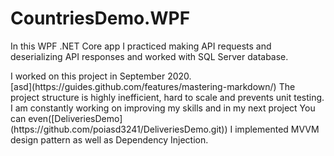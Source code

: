 # CountriesDemo.WPF
<p>
  In this WPF .NET Core app I practiced making API requests and deserializing API responses and worked with SQL Server database.
<p/>
<p>
  I worked on this project in September 2020.
  <br>
  [asd](https://guides.github.com/features/mastering-markdown/)
  The project structure is highly inefficient, hard to scale and prevents unit testing.
  <br>
  I am constantly working on improving my skills and in my next project You can even([DeliveriesDemo](https://github.com/poiasd3241/DeliveriesDemo.git)) I implemented MVVM design pattern as well as Dependency Injection.
<p/>
